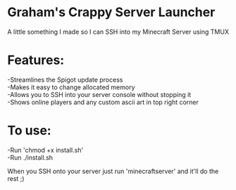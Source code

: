 # Graham's Crappy Server Launcher
A little something I made so I can SSH into my Minecraft Server using TMUX 

# Features:  
-Streamlines the Spigot update process  
-Makes it easy to change allocated memory  
-Allows you to SSH into your server console without stopping it  
-Shows online players and any custom ascii art in top right corner  

# To use:   
-Run 'chmod +x install.sh'  
-Run ./install.sh  

When you SSH onto your server just run 'minecraftserver' and it'll do the rest ;)  
